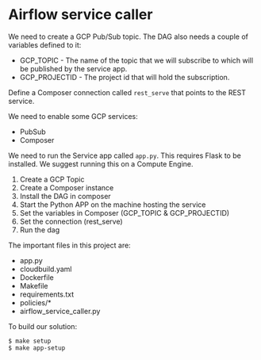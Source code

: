 # Airflow service caller
We need to create a GCP Pub/Sub topic.
The DAG also needs a couple of variables defined to it:

* GCP_TOPIC - The name of the topic that we will subscribe to which will be published by the service app.
* GCP_PROJECTID - The project id that will hold the subscription.

Define a Composer connection called `rest_serve` that points to the REST service.


We need to enable some GCP services:

* PubSub
* Composer

We need to run the Service app called `app.py`.  This requires Flask to be installed.  We suggest
running this on a Compute Engine.

1. Create a GCP Topic
2. Create a Composer instance
3. Install the DAG in composer
4. Start the Python APP on the machine hosting the service
5. Set the variables in Composer (GCP_TOPIC & GCP_PROJECTID)
6. Set the connection (rest_serve)
7. Run the dag

The important files in this project are:

* app.py
* cloudbuild.yaml
* Dockerfile
* Makefile
* requirements.txt
* policies/*
* airflow_service_caller.py

To build our solution:

```
$ make setup
$ make app-setup
```